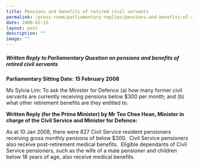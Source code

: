 ```yaml
---
title: Pensions and benefits of retired civil servants
permalink: /press-room/parliamentary-replies/pensions-and-benefits-of-retired-civil-servants/
date: 2008-02-15
layout: post
description: ""
image: ""
---
```

##### Written Reply to Parliamentary Question on pensions and benefits of retired civil servants

**Parliamentary Sitting Date: 15 February 2008**

Ms Sylvia Lim: To ask the Minister for Defence (a) how many former civil servants are currently receiving pensions below $300 per month; and (b) what other retirement benefits are they entitled to.

**Written Reply (for the Prime Minister) by Mr Teo Chee Hean, Minister in charge of the Civil Service and Minister for Defence:**

As at 10 Jan 2008, there were 827 Civil Service resident pensioners receiving gross monthly pensions of below $300.  Civil Service pensioners also receive post-retirement medical benefits.  Eligible dependants of Civil Service pensioners, such as the wife of a male pensioner and children below 18 years of age, also receive medical benefits.